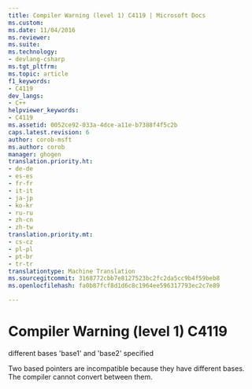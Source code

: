 ```yaml
---
title: Compiler Warning (level 1) C4119 | Microsoft Docs
ms.custom: 
ms.date: 11/04/2016
ms.reviewer: 
ms.suite: 
ms.technology:
- devlang-csharp
ms.tgt_pltfrm: 
ms.topic: article
f1_keywords:
- C4119
dev_langs:
- C++
helpviewer_keywords:
- C4119
ms.assetid: 0052ce92-033a-4dce-a11e-b7388f4f5c2b
caps.latest.revision: 6
author: corob-msft
ms.author: corob
manager: ghogen
translation.priority.ht:
- de-de
- es-es
- fr-fr
- it-it
- ja-jp
- ko-kr
- ru-ru
- zh-cn
- zh-tw
translation.priority.mt:
- cs-cz
- pl-pl
- pt-br
- tr-tr
translationtype: Machine Translation
ms.sourcegitcommit: 3168772cbb7e8127523bc2fc2da5cc9b4f59beb8
ms.openlocfilehash: fa0b87fcf8d1d6c8c1964ee596317793ec2c7e89

---
```

# <a name="compiler-warning-level-1-c4119"></a>Compiler Warning (level 1) C4119
different bases 'base1' and 'base2' specified  
  
 Two based pointers are incompatible because they have different bases. The compiler cannot convert between them.


<!--HONumber=Jan17_HO4-->


